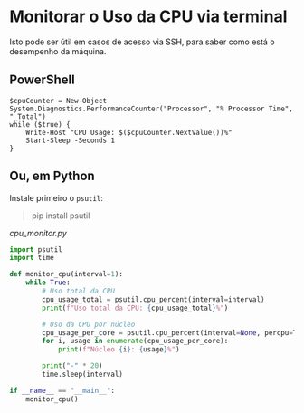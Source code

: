 # Monitorar o Uso da CPU via terminal

Isto pode ser útil em casos de acesso via SSH, para saber como está o desempenho da máquina.

## PowerShell

```p1
$cpuCounter = New-Object System.Diagnostics.PerformanceCounter("Processor", "% Processor Time", "_Total")
while ($true) {
    Write-Host "CPU Usage: $($cpuCounter.NextValue())%"
    Start-Sleep -Seconds 1
}

``` 

## Ou, em Python

Instale primeiro o `psutil`:

> pip install psutil

*cpu_monitor.py*
```py
import psutil
import time

def monitor_cpu(interval=1):
    while True:
        # Uso total da CPU
        cpu_usage_total = psutil.cpu_percent(interval=interval)
        print(f"Uso total da CPU: {cpu_usage_total}%")

        # Uso da CPU por núcleo
        cpu_usage_per_core = psutil.cpu_percent(interval=None, percpu=True)
        for i, usage in enumerate(cpu_usage_per_core):
            print(f"Núcleo {i}: {usage}%")

        print("-" * 20)
        time.sleep(interval)

if __name__ == "__main__":
    monitor_cpu()
```
